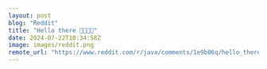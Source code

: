 ```yaml
---
layout: post
blog: "Reddit"
title: "Hello there 🧑‍💻👩‍💻"
date: 2024-07-22T10:34:58Z
image: images/reddit.png
remote_url: "https://www.reddit.com/r/java/comments/1e9b06q/hello_there/"
---
```

